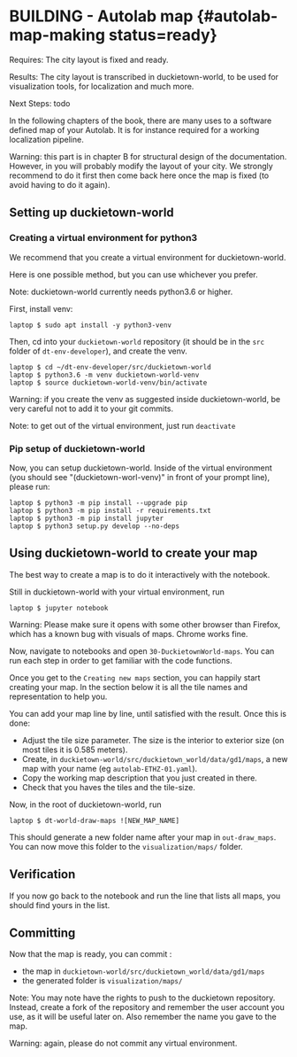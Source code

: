# BUILDING - Autolab map {#autolab-map-making status=ready}

<div class='requirements' markdown="1">

Requires: The city layout is fixed and ready.

Results: The city layout is transcribed in duckietown-world, to be used for visualization tools, for localization and much more.

Next Steps: todo
</div>

In the following chapters of the book, there are many uses to a software defined map of your Autolab. It is for instance required for a working localization pipeline.

Warning: this part is in chapter B for structural design of the documentation. However, in [](#autolab-auto-charging) you will probably modify the layout of your city. We strongly recommend to do it first then come back here once the map is fixed (to avoid having to do it again).

## Setting up duckietown-world

### Creating a virtual environment for python3

We recommend that you create a virtual environment for duckietown-world.

Here is one possible method, but you can use whichever you prefer.

Note: duckietown-world currently needs python3.6 or higher.

First, install venv:


    laptop $ sudo apt install -y python3-venv


Then, cd into your `duckietown-world` repository (it should be in the `src` folder of `dt-env-developer`), and create the venv.


    laptop $ cd ~/dt-env-developer/src/duckietown-world
    laptop $ python3.6 -m venv duckietown-world-venv
    laptop $ source duckietown-world-venv/bin/activate

Warning: if you create the venv as suggested inside duckietown-world, be very careful not to add it to your git commits.

Note: to get out of the virtual environment, just run `deactivate`

### Pip setup of duckietown-world

Now, you can setup duckietown-world. Inside of the virtual environment (you should see "(duckietown-worl-venv)" in front of your prompt line), please run:

    laptop $ python3 -m pip install --upgrade pip
    laptop $ python3 -m pip install -r requirements.txt
    laptop $ python3 -m pip install jupyter
    laptop $ python3 setup.py develop --no-deps


## Using duckietown-world to create your map

The best way to create a map is to do it interactively with the notebook.

Still in duckietown-world with your virtual environment, run

    laptop $ jupyter notebook


Warning: Please make sure it opens with some other browser than Firefox, which has a known bug with visuals of maps. Chrome works fine.

Now, navigate to notebooks and open `30-DuckietownWorld-maps`. You can run each step in order to get familiar with the code functions.

Once you get to the `Creating new maps` section, you can happily start creating your map. In the section below it is all the tile names and representation to help you.

You can add your map line by line, until satisfied with the result. Once this is done:

* Adjust the tile size parameter. The size is the interior to exterior size (on most tiles it is 0.585 meters).
* Create, in `duckietown-world/src/duckietown_world/data/gd1/maps`, a new map with your name (eg `autolab-ETHZ-01.yaml`).
* Copy the working map description that you just created in there.
* Check that you haves the tiles and the tile-size.

Now, in the root of duckietown-world, run

    laptop $ dt-world-draw-maps ![NEW_MAP_NAME]

This should generate a new folder name after your map in `out-draw_maps`. You can now move this folder to the `visualization/maps/` folder.


## Verification

If you now go back to the notebook and run the line that lists all maps, you should find yours in the list.

## Committing

Now that the map is ready, you can commit :

* the map in `duckietown-world/src/duckietown_world/data/gd1/maps`
* the generated folder is `visualization/maps/`

Note: You may note have the rights to push to the duckietown repository. Instead, create a fork of the repository and remember the user account you use, as it will be useful later on. Also remember the name you gave to the map.

Warning: again, please do not commit any virtual environment.

